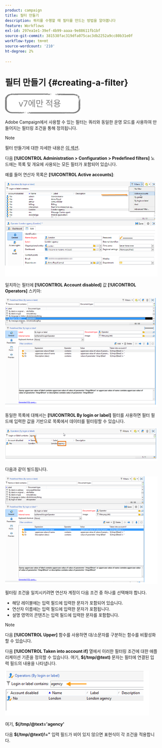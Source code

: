 ```yaml
---
product: campaign
title: 필터 만들기
description: 쿼리를 수행할 때 필터를 만드는 방법을 알아봅니다
feature: Workflows
exl-id: 297ea1e1-39ef-4b99-aaaa-9e88611fb1bf
source-git-commit: 381538fac319dfa075cac3db2252a9cc80b31e0f
workflow-type: tm+mt
source-wordcount: '210'
ht-degree: 2%

---
```


# 필터 만들기 {#creating-a-filter}

![](../../assets/v7-only.svg)

Adobe Campaign에서 사용할 수 있는 필터는 쿼리와 동일한 운영 모드를 사용하여 만들어지는 필터링 조건을 통해 정의됩니다.

>[!NOTE]
>
>필터 만들기에 대한 자세한 내용은 [이 섹션](../../platform/using/filtering-options.md).

다음 **[!UICONTROL Administration > Configuration > Predefined filters]** 노드에는 목록 및 개요에 사용되는 모든 필터가 포함되어 있습니다.

예를 들어 연산자 목록은 **[!UICONTROL Active accounts]**:

![](assets/query_editor_filter_sample_1.png)

일치하는 필터에 **[!UICONTROL Account disabled]** 값 **[!UICONTROL Operators]** 스키마:

![](assets/query_editor_filter_sample_2.png)

동일한 목록에 대해서는 **[!UICONTROL By login or label]** 필터를 사용하면 필터 필드에 입력한 값을 기반으로 목록에서 데이터를 필터링할 수 있습니다.

![](assets/query_editor_filter_sample_3.png)

다음과 같이 빌드됩니다.

![](assets/query_editor_filter_sample_4.png)

필터링 조건을 일치시키려면 연산자 계정이 다음 조건 중 하나를 선택해야 합니다.

* 해당 레이블에는 입력 필드에 입력한 문자가 포함되어 있습니다.
* 연산자 이름에는 입력 필드에 입력한 문자가 포함됩니다.
* 설명 영역의 콘텐츠는 입력 필드에 입력한 문자를 포함합니다.

>[!NOTE]
>
>다음 **[!UICONTROL Upper]** 함수를 사용하면 대/소문자를 구분하는 함수를 비활성화할 수 있습니다.

다음 **[!UICONTROL Taken into account if]** 열에서 이러한 필터링 조건에 대한 애플리케이션 기준을 정의할 수 있습니다. 여기, **$(/tmp/@text)** 문자는 필터에 연결된 입력 필드의 내용을 나타냅니다.

![](assets/query_editor_filter_sample_5.png)

여기, **$(/tmp/@text=&#39;agency&#39;**

다음 **$(/tmp/@text)!=&quot;** 입력 필드가 비어 있지 않으면 표현식이 각 조건을 적용합니다.
